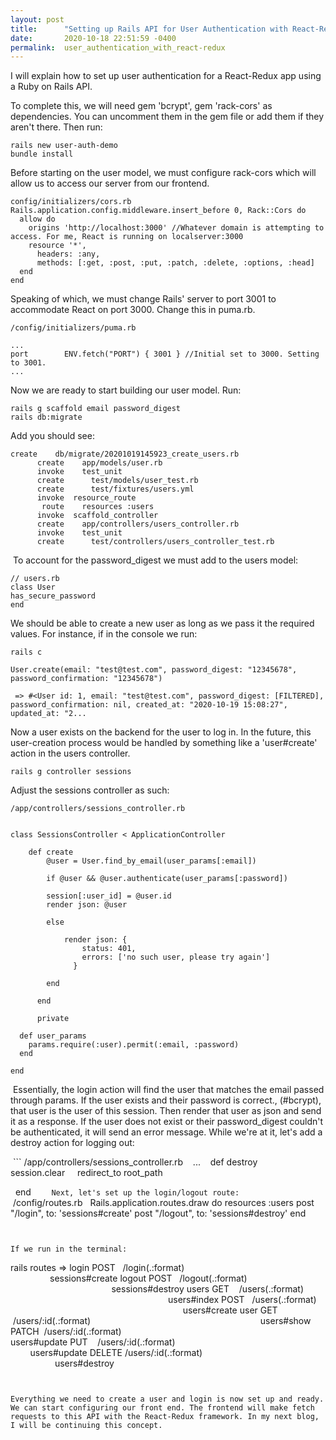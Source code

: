 ```yaml
---
layout: post
title:      "Setting up Rails API for User Authentication with React-Redux"
date:       2020-10-18 22:51:59 -0400
permalink:  user_authentication_with_react-redux
---
```



I will explain how to set up user authentication for a React-Redux app using a Ruby on Rails API.

To complete this, we will need gem 'bcrypt', gem 'rack-cors' as dependencies. You can uncomment them in the gem file or add them if they aren't there. Then run:

```
rails new user-auth-demo
bundle install
```

Before starting on the user model, we must configure rack-cors which will allow us to access our server from our frontend. 

```
config/initializers/cors.rb
Rails.application.config.middleware.insert_before 0, Rack::Cors do
  allow do
    origins 'http://localhost:3000' //Whatever domain is attempting to access. For me, React is running on localserver:3000
    resource '*',
      headers: :any,
      methods: [:get, :post, :put, :patch, :delete, :options, :head]
  end
end
```

Speaking of which, we must change Rails' server to port 3001 to accommodate React on port 3000. Change this in puma.rb.

```
/config/initializers/puma.rb

...
port        ENV.fetch("PORT") { 3001 } //Initial set to 3000. Setting to 3001.
...

```

Now we are ready to start building our user model. Run:

```
rails g scaffold email password_digest 
rails db:migrate

```

Add you should see:

```
create    db/migrate/20201019145923_create_users.rb
      create    app/models/user.rb
      invoke    test_unit
      create      test/models/user_test.rb
      create      test/fixtures/users.yml
      invoke  resource_route
       route    resources :users
      invoke  scaffold_controller
      create    app/controllers/users_controller.rb
      invoke    test_unit
      create      test/controllers/users_controller_test.rb

```

 To account for the password_digest we must add to the users model:

```
// users.rb
class User
has_secure_password
end 
```

We should be able to create a new user as long as we pass it the required values. For instance, if in the console we run:

```
rails c

User.create(email: "test@test.com", password_digest: "12345678", password_confirmation: "12345678")
	 
 => #<User id: 1, email: "test@test.com", password_digest: [FILTERED], password_confirmation: nil, created_at: "2020-10-19 15:08:27", updated_at: "2...
```

Now a user exists on the backend for the user to log in. In the future, this user-creation process would be handled by something like a 'user#create' action in the users controller. 

```
rails g controller sessions
```


Adjust the sessions controller as such:

```
/app/controllers/sessions_controller.rb


class SessionsController < ApplicationController

    def create
        @user = User.find_by_email(user_params[:email])  
				
        if @user && @user.authenticate(user_params[:password]) 
				
        session[:user_id] = @user.id  
        render json: @user 
				
        else
				
            render json: { 
                status: 401,
                errors: ['no such user, please try again']
              }
							
        end
				
      end
			
      private
			
  def user_params
    params.require(:user).permit(:email, :password)
  end
	
end
```


 Essentially, the login action will find the user that matches the email passed through params. If the user exists and their password is correct., (#bcrypt), that user is the user of this session. Then render that user as json and send it as a response. If the user does not exist or their password_digest couldn't be authenticated, it will send an error message. While we're at it, let's add a destroy action for logging out:
 
 ```
 /app/controllers/sessions_controller.rb
 
 ...
 
 def destroy
 
    session.clear
    redirect_to root_path
		
  end
	```
 
 Next, let's set up the login/logout route:
 
 
 ```
 /config/routes.rb
 
Rails.application.routes.draw do
	resources :users
	post "/login", to: 'sessions#create'
	 post "/logout", to: 'sessions#destroy'
end
```
 
 
If we run in the terminal:

```
rails routes
=>
			login POST   /login(.:format)                                                                         sessions#create
			logout POST   /logout(.:format)                                                                        sessions#destroy
			users GET    /users(.:format)                                                                         users#index
			POST   /users(.:format)                                                                         users#create
			user GET    /users/:id(.:format)                                                                     users#show
			PATCH  /users/:id(.:format)                                                                     users#update
			PUT    /users/:id(.:format)                                                                     users#update
			DELETE /users/:id(.:format)                                                                     users#destroy
```


Everything we need to create a user and login is now set up and ready. We can start configuring our front end. The frontend will make fetch requests to this API with the React-Redux framework. In my next blog, I will be continuing this concept.

